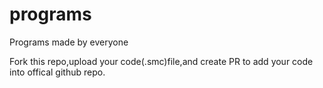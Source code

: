# programs
Programs made by everyone

Fork this repo,upload your code(.smc)file,and create PR to add your code into offical github repo.
